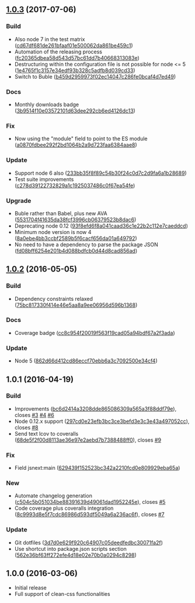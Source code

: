 <a name="1.0.3"></a>
## [1.0.3](https://github.com/leodido/postcss-clean/compare/v1.0.2...v1.0.3) (2017-07-06)


### Build

* Also node 7 in the test matrix ([cd67df681de261bfaaf01e500062da861be459c1](https://github.com/leodido/postcss-clean/commit/cd67df681de261bfaaf01e500062da861be459c1))
* Automation of the releasing process ([fc20365dbea58d543d57bc61dd7b40668313083e](https://github.com/leodido/postcss-clean/commit/fc20365dbea58d543d57bc61dd7b40668313083e))
* Destructuring within the configuration file is not possible for node <= 5 ([1e4765f1c3157e34edf93b328c5adfb8d039cd33](https://github.com/leodido/postcss-clean/commit/1e4765f1c3157e34edf93b328c5adfb8d039cd33))
* Switch to Buble ([b459d2959973f02ec14047c286fe0bcaf4d7ed49](https://github.com/leodido/postcss-clean/commit/b459d2959973f02ec14047c286fe0bcaf4d7ed49))

### Docs

* Monthly downloads badge ([3b9514f10e03572101d63dee292cb6ed4126dc13](https://github.com/leodido/postcss-clean/commit/3b9514f10e03572101d63dee292cb6ed4126dc13))

### Fix

* Now using the "module" field to point to the ES module ([a0870fdbee292f2bd1064b2a9d723faa6384aae8](https://github.com/leodido/postcss-clean/commit/a0870fdbee292f2bd1064b2a9d723faa6384aae8))

### Update

* Support node 6 also ([233bb35f8f89c54b30f24c0d7c2d9fa6a1b28689](https://github.com/leodido/postcss-clean/commit/233bb35f8f89c54b30f24c0d7c2d9fa6a1b28689))
* Test suite improvements ([c278d39122732829a1c1925037486c0f67ea54fe](https://github.com/leodido/postcss-clean/commit/c278d39122732829a1c1925037486c0f67ea54fe))

### Upgrade

* Buble rather than Babel, plus new AVA ([5531704f41635da38fcf3996cb06379523b8dac6](https://github.com/leodido/postcss-clean/commit/5531704f41635da38fcf3996cb06379523b8dac6))
* Deprecating node 0.12 ([93f8efd6f8a041caad36c1e22b2c112e7caeddcd](https://github.com/leodido/postcss-clean/commit/93f8efd6f8a041caad36c1e22b2c112e7caeddcd))
* Minimum node version is now 4 ([8a0ebe4bb3ccbf2589b5f6cacf656da01a649792](https://github.com/leodido/postcss-clean/commit/8a0ebe4bb3ccbf2589b5f6cacf656da01a649792))
* No need to have a dependency to parse the package JSON ([fd08bff6254e201b4d088bdfcb0d44d8cad856ad](https://github.com/leodido/postcss-clean/commit/fd08bff6254e201b4d088bdfcb0d44d8cad856ad))



<a name="1.0.2"></a>
## [1.0.2](https://github.com/leodido/postcss-clean/compare/v1.0.1...v1.0.2) (2016-05-05)


### Build

* Dependency constraints relaxed ([75bc817330f414e46e5aa8a9ee06956d596b1368](https://github.com/leodido/postcss-clean/commit/75bc817330f414e46e5aa8a9ee06956d596b1368))

### Docs

* Coverage badge ([cc8c954f20019f563f19cad05a94bdf67a2f3ada](https://github.com/leodido/postcss-clean/commit/cc8c954f20019f563f19cad05a94bdf67a2f3ada))

### Update

* Node 5  ([862d66d412cd86eccf70ebb6a3c7092500e34cf4](https://github.com/leodido/postcss-clean/commit/862d66d412cd86eccf70ebb6a3c7092500e34cf4))



<a name="1.0.1"></a>
## 1.0.1 (2016-04-19)


### Build

* Improvements  ([bc6d2414a3208dde865086309a565a3f88ddf79e](https://github.com/leodido/postcss-clean/commit/bc6d2414a3208dde865086309a565a3f88ddf79e)), closes [#3](https://github.com/leodido/postcss-clean/issues/3) [#4](https://github.com/leodido/postcss-clean/issues/4) [#6](https://github.com/leodido/postcss-clean/issues/6)
* Node 0.12.x support  ([297cd0e23efb3bc3ce3befd3e3c3e43a497052cc](https://github.com/leodido/postcss-clean/commit/297cd0e23efb3bc3ce3befd3e3c3e43a497052cc)), closes [#8](https://github.com/leodido/postcss-clean/issues/8)
* Send text lcov to coveralls  ([68de5f2f00d8113ae36e97e2aebd7b7388488ff0](https://github.com/leodido/postcss-clean/commit/68de5f2f00d8113ae36e97e2aebd7b7388488ff0)), closes [#9](https://github.com/leodido/postcss-clean/issues/9)

### Fix

* Field jsnext:main ([629439f152523bc342a2210fcd0e809929eba65a](https://github.com/leodido/postcss-clean/commit/629439f152523bc342a2210fcd0e809929eba65a))

### New

* Automate changelog generation  ([c504c5b051034be88391639d49061dad1952245e](https://github.com/leodido/postcss-clean/commit/c504c5b051034be88391639d49061dad1952245e)), closes [#5](https://github.com/leodido/postcss-clean/issues/5)
* Code coverage plus coveralls integration  ([8c9993d8e5f7cdc86986d593df5049a6a236ac6f](https://github.com/leodido/postcss-clean/commit/8c9993d8e5f7cdc86986d593df5049a6a236ac6f)), closes [#7](https://github.com/leodido/postcss-clean/issues/7)

### Update

* Git dotfiles ([3d7d0e629f920c64907c05deedfedbc30071fa2f](https://github.com/leodido/postcss-clean/commit/3d7d0e629f920c64907c05deedfedbc30071fa2f))
* Use shortcut into package.json scripts section ([562e36bf63ff272efe4d18e02e70b0a0294c8298](https://github.com/leodido/postcss-clean/commit/562e36bf63ff272efe4d18e02e70b0a0294c8298))



<a name="1.0.0"></a>
## 1.0.0 (2016-03-06)

* Initial release
* Full support of clean-css functionalities
